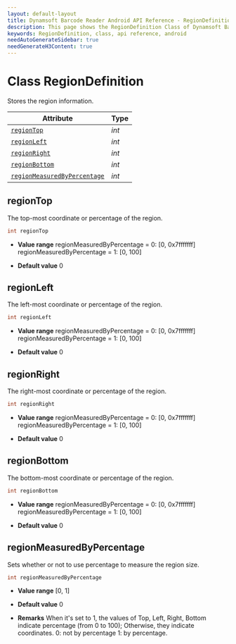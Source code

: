 ```yaml
---
layout: default-layout
title: Dynamsoft Barcode Reader Android API Reference - RegionDefinition Class
description: This page shows the RegionDefinition Class of Dynamsoft Barcode Reader for Android SDK.
keywords: RegionDefinition, class, api reference, android
needAutoGenerateSidebar: true
needGenerateH3Content: true
---
```



# Class RegionDefinition

Stores the region information.

| Attribute | Type |
|---------- | ---- |
| [`regionTop`](#regiontop) | *int* |
| [`regionLeft`](#regionleft) | *int* |
| [`regionRight`](#regionright) | *int* |
| [`regionBottom`](#regionbottom) | *int* |
| [`regionMeasuredByPercentage`](#regionmeasuredbypercentage) | *int* |

## regionTop

The top-most coordinate or percentage of the region.

```java
int regionTop
```

- **Value range**
    regionMeasuredByPercentage = 0: [0, 0x7fffffff]  
    regionMeasuredByPercentage = 1: [0, 100]  

- **Default value**
    0

## regionLeft

The left-most coordinate or percentage of the region.

```java
int regionLeft
```

- **Value range**
    regionMeasuredByPercentage = 0: [0, 0x7fffffff]  
    regionMeasuredByPercentage = 1: [0, 100]  

- **Default value**
    0

## regionRight

The right-most coordinate or percentage of the region.

```java
int regionRight
```

- **Value range**
    regionMeasuredByPercentage = 0: [0, 0x7fffffff]  
    regionMeasuredByPercentage = 1: [0, 100]  

- **Default value**
    0

## regionBottom

The bottom-most coordinate or percentage of the region.

```java
int regionBottom
```

- **Value range**
    regionMeasuredByPercentage = 0: [0, 0x7fffffff]  
    regionMeasuredByPercentage = 1: [0, 100]  

- **Default value**
    0

## regionMeasuredByPercentage

Sets whether or not to use percentage to measure the region size.

```java
int regionMeasuredByPercentage
```

- **Value range**
    [0, 1]

- **Default value**
    0

- **Remarks**
    When it's set to 1, the values of Top, Left, Right, Bottom indicate percentage (from 0 to 100); Otherwise, they indicate coordinates. 0: not by percentage 1: by percentage.

